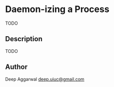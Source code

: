 Daemon-izing a Process
======================

TODO

Description
-----------
TODO


Author
------
Deep Aggarwal
deep.uiuc@gmail.com
